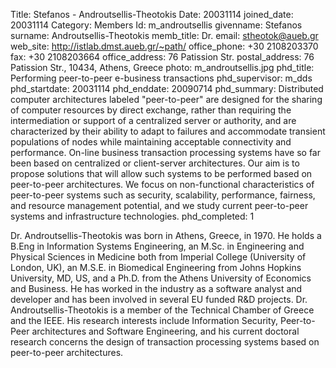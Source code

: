 Title: Stefanos - Androutsellis-Theotokis
Date: 20031114
joined_date: 20031114
Category: Members
Id: m_androutsellis
givenname: Stefanos
surname: Androutsellis-Theotokis
memb_title: Dr.
email: stheotok@aueb.gr
web_site: http://istlab.dmst.aueb.gr/~path/
office_phone: +30 2108203370
fax: +30 2108203664
office_address: 76 Patission Str.
postal_address: 76 Patission Str., 10434, Athens, Greece
photo: m_androutsellis.jpg
phd_title: Performing peer-to-peer e-business transactions
phd_supervisor: m_dds
phd_startdate: 20031114
phd_enddate: 20090714
phd_summary: Distributed computer architectures labeled "peer-to-peer" are designed for the sharing of computer resources by direct exchange, rather than requiring the intermediation or support of a centralized server or authority, and are characterized by their ability to adapt to failures and accommodate transient populations of nodes while maintaining acceptable connectivity and performance. On-line business transaction processing systems have so far been based on centralized or client-server architectures. Our aim is to propose solutions that will allow such systems to be performed based on peer-to-peer architectures. We focus on non-functional characteristics of peer-to-peer systems such as security, scalability, performance, fairness, and resource management potential, and we study current peer-to-peer systems and infrastructure technologies.
phd_completed: 1

Dr. Androutsellis-Theotokis was born in Athens, Greece, in 1970. He holds a B.Eng in Information Systems Engineering, an M.Sc. in Engineering and Physical Sciences in Medicine both from Imperial College (University of London, UK), an M.S.E. in Biomedical Engineering from Johns Hopkins University, MD, US, and a Ph.D. from the Athens University of Economics and Business. He has worked in the industry as a software analyst and developer and has been involved in several EU funded R&D projects. Dr. Androutsellis-Theotokis is a member of the Technical Chamber of Greece and the IEEE. His research interests include Information Security, Peer-to-Peer architectures and Software Engineering, and his current doctoral research concerns the design of transaction processing systems based on peer-to-peer architectures.

